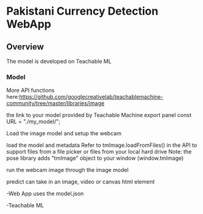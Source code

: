 # Pakistani Currency Detection WebApp

## Overview
The model is developed on Teachable ML

### Model

More API functions here:https://github.com/googlecreativelab/teachablemachine-community/tree/master/libraries/image

the link to your model provided by Teachable Machine export panel
const URL = "./my_model/";

Load the image model and setup the webcam

load the model and metadata
Refer to tmImage.loadFromFiles() in the API to support files from a file picker
or files from your local hard drive
Note: the pose library adds "tmImage" object to your window (window.tmImage)

run the webcam image through the image model

predict can take in an image, video or canvas html element

-Web App uses the model.json

-Teachable ML

